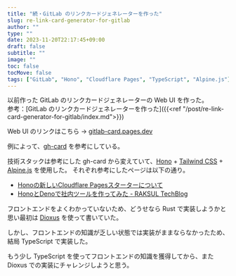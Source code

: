```yaml
---
title: "続・GitLab のリンクカードジェネレーターを作った"
slug: re-link-card-generator-for-gitlab
author: ""
type: ""
date: 2023-11-20T22:17:45+09:00
draft: false
subtitle: ""
image: ""
toc: false
tocMove: false
tags: ["GitLab", "Hono", "Cloudflare Pages", "TypeScript", "Alpine.js"]
---
```


以前作った GitLab のリンクカードジェネレーターの Web UI を作った。  
参考：[GitLab のリンクカードジェネレーターを作った]({{<ref "/post/re-link-card-generator-for-gitlab/index.md">}})

Web UI のリンクはこちら → [gitlab-card.pages.dev](https://gitlab-card.pages.dev/)

例によって、[gh-card](https://github.com/nwtgck/gh-card) を参考にしている。

技術スタックは参考にした gh-card から変えていて、[Hono](https://hono.dev/) + [Tailwind CSS](https://tailwindcss.com/) + [Alpine.js](https://alpinejs.dev/) を使用した。
それぞれ参考にしたページは以下の通り。

- [Honoの新しいCloudflare Pagesスターターについて](https://zenn.dev/yusukebe/articles/92fcb0ef03b151)
- [HonoとDenoで社内ツールを作ってみた - RAKSUL TechBlog](https://techblog.raksul.com/entry/2023/11/08/173335)

フロントエンドをよくわかっていないため、どうせなら Rust で実装しようかと思い最初は [Dioxus](https://dioxuslabs.com/) を使って書いていた。

しかし、フロントエンドの知識が乏しい状態では実装がままならなかったため、結局 TypeScript で実装した。

もう少し TypeScript を使ってフロントエンドの知識を獲得してから、また Dioxus での実装にチャレンジしようと思う。
